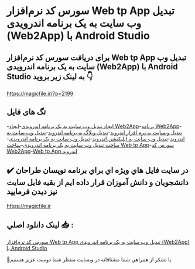 # سورس کد نرم‌افزار Web tp App تبدیل وب سایت به یک برنامه اندرویدی (Web2App) با Android Studio

## برای دریافت سورس کد نرم‌افزار Web tp App تبدیل وب سایت به یک برنامه اندرویدی (Web2App) با Android Studio به لینک زیر بروید 👇

https://magicfile.ir/?p=2199

## تگ های فایل

-[ایجاد تبدیل وب سایت به یک برنامه اندرویدی](https://magicfile.ir/product/%d8%b3%d9%88%d8%b1%d8%b3-%d9%88-%da%a9%d8%af-%d9%86%d8%b1%d9%85-%d8%a7%d9%81%d8%b2%d8%a7%d8%b1web2app-%d8%aa%d8%a8%d8%af%db%8c%d9%84%d9%88%d8%a8-%d8%b3%d8%a7%db%8c%d8%aa-%d8%a8%d9%87-%db%8c%da%a9-%d8%a8%d8%b1%d9%86%d8%a7%d9%85%d9%87-%d8%a7%d9%86%d8%af%d8%b1%d9%88%db%8c%d8%af%db%8c/)-[ایجاد Web2App](https://magicfile.ir/product/%d8%b3%d9%88%d8%b1%d8%b3-%d9%88-%da%a9%d8%af-%d9%86%d8%b1%d9%85-%d8%a7%d9%81%d8%b2%d8%a7%d8%b1web2app-%d8%aa%d8%a8%d8%af%db%8c%d9%84%d9%88%d8%a8-%d8%b3%d8%a7%db%8c%d8%aa-%d8%a8%d9%87-%db%8c%da%a9-%d8%a8%d8%b1%d9%86%d8%a7%d9%85%d9%87-%d8%a7%d9%86%d8%af%d8%b1%d9%88%db%8c%d8%af%db%8c/)-[برنامه Web2App](https://magicfile.ir/product/%d8%b3%d9%88%d8%b1%d8%b3-%d9%88-%da%a9%d8%af-%d9%86%d8%b1%d9%85-%d8%a7%d9%81%d8%b2%d8%a7%d8%b1web2app-%d8%aa%d8%a8%d8%af%db%8c%d9%84%d9%88%d8%a8-%d8%b3%d8%a7%db%8c%d8%aa-%d8%a8%d9%87-%db%8c%da%a9-%d8%a8%d8%b1%d9%86%d8%a7%d9%85%d9%87-%d8%a7%d9%86%d8%af%d8%b1%d9%88%db%8c%d8%af%db%8c/)-[تبدیل وبسایت به نرم افزار اندروید](https://magicfile.ir/product/%d8%b3%d9%88%d8%b1%d8%b3-%d9%88-%da%a9%d8%af-%d9%86%d8%b1%d9%85-%d8%a7%d9%81%d8%b2%d8%a7%d8%b1web2app-%d8%aa%d8%a8%d8%af%db%8c%d9%84%d9%88%d8%a8-%d8%b3%d8%a7%db%8c%d8%aa-%d8%a8%d9%87-%db%8c%da%a9-%d8%a8%d8%b1%d9%86%d8%a7%d9%85%d9%87-%d8%a7%d9%86%d8%af%d8%b1%d9%88%db%8c%d8%af%db%8c/)-[تبدیل وبلاگ به برنامه اندروید](https://magicfile.ir/product/%d8%b3%d9%88%d8%b1%d8%b3-%d9%88-%da%a9%d8%af-%d9%86%d8%b1%d9%85-%d8%a7%d9%81%d8%b2%d8%a7%d8%b1web2app-%d8%aa%d8%a8%d8%af%db%8c%d9%84%d9%88%d8%a8-%d8%b3%d8%a7%db%8c%d8%aa-%d8%a8%d9%87-%db%8c%da%a9-%d8%a8%d8%b1%d9%86%d8%a7%d9%85%d9%87-%d8%a7%d9%86%d8%af%d8%b1%d9%88%db%8c%d8%af%db%8c/)-[تبدیل وب سایت به اندروید](https://magicfile.ir/product/%d8%b3%d9%88%d8%b1%d8%b3-%d9%88-%da%a9%d8%af-%d9%86%d8%b1%d9%85-%d8%a7%d9%81%d8%b2%d8%a7%d8%b1web2app-%d8%aa%d8%a8%d8%af%db%8c%d9%84%d9%88%d8%a8-%d8%b3%d8%a7%db%8c%d8%aa-%d8%a8%d9%87-%db%8c%da%a9-%d8%a8%d8%b1%d9%86%d8%a7%d9%85%d9%87-%d8%a7%d9%86%d8%af%d8%b1%d9%88%db%8c%d8%af%db%8c/)-[تبدیل وب سایت به اپلیکیشن اندروید](https://magicfile.ir/product/%d8%b3%d9%88%d8%b1%d8%b3-%d9%88-%da%a9%d8%af-%d9%86%d8%b1%d9%85-%d8%a7%d9%81%d8%b2%d8%a7%d8%b1web2app-%d8%aa%d8%a8%d8%af%db%8c%d9%84%d9%88%d8%a8-%d8%b3%d8%a7%db%8c%d8%aa-%d8%a8%d9%87-%db%8c%da%a9-%d8%a8%d8%b1%d9%86%d8%a7%d9%85%d9%87-%d8%a7%d9%86%d8%af%d8%b1%d9%88%db%8c%d8%af%db%8c/)-[تبدیل وب سایت به یک برنامه اندرویدی](https://magicfile.ir/product/%d8%b3%d9%88%d8%b1%d8%b3-%d9%88-%da%a9%d8%af-%d9%86%d8%b1%d9%85-%d8%a7%d9%81%d8%b2%d8%a7%d8%b1web2app-%d8%aa%d8%a8%d8%af%db%8c%d9%84%d9%88%d8%a8-%d8%b3%d8%a7%db%8c%d8%aa-%d8%a8%d9%87-%db%8c%da%a9-%d8%a8%d8%b1%d9%86%d8%a7%d9%85%d9%87-%d8%a7%d9%86%d8%af%d8%b1%d9%88%db%8c%d8%af%db%8c/)-[ساخت تبدیل وب سایت به یک برنامه اندرویدی](https://magicfile.ir/product/%d8%b3%d9%88%d8%b1%d8%b3-%d9%88-%da%a9%d8%af-%d9%86%d8%b1%d9%85-%d8%a7%d9%81%d8%b2%d8%a7%d8%b1web2app-%d8%aa%d8%a8%d8%af%db%8c%d9%84%d9%88%d8%a8-%d8%b3%d8%a7%db%8c%d8%aa-%d8%a8%d9%87-%db%8c%da%a9-%d8%a8%d8%b1%d9%86%d8%a7%d9%85%d9%87-%d8%a7%d9%86%d8%af%d8%b1%d9%88%db%8c%d8%af%db%8c/)-[ساخت Web tp App](https://magicfile.ir/product/%d8%b3%d9%88%d8%b1%d8%b3-%d9%88-%da%a9%d8%af-%d9%86%d8%b1%d9%85-%d8%a7%d9%81%d8%b2%d8%a7%d8%b1web2app-%d8%aa%d8%a8%d8%af%db%8c%d9%84%d9%88%d8%a8-%d8%b3%d8%a7%db%8c%d8%aa-%d8%a8%d9%87-%db%8c%da%a9-%d8%a8%d8%b1%d9%86%d8%a7%d9%85%d9%87-%d8%a7%d9%86%d8%af%d8%b1%d9%88%db%8c%d8%af%db%8c/)-[سورس کد Web2App](https://magicfile.ir/product/%d8%b3%d9%88%d8%b1%d8%b3-%d9%88-%da%a9%d8%af-%d9%86%d8%b1%d9%85-%d8%a7%d9%81%d8%b2%d8%a7%d8%b1web2app-%d8%aa%d8%a8%d8%af%db%8c%d9%84%d9%88%d8%a8-%d8%b3%d8%a7%db%8c%d8%aa-%d8%a8%d9%87-%db%8c%da%a9-%d8%a8%d8%b1%d9%86%d8%a7%d9%85%d9%87-%d8%a7%d9%86%d8%af%d8%b1%d9%88%db%8c%d8%af%db%8c/)-[Web tp App اندروید](https://magicfile.ir/product/%d8%b3%d9%88%d8%b1%d8%b3-%d9%88-%da%a9%d8%af-%d9%86%d8%b1%d9%85-%d8%a7%d9%81%d8%b2%d8%a7%d8%b1web2app-%d8%aa%d8%a8%d8%af%db%8c%d9%84%d9%88%d8%a8-%d8%b3%d8%a7%db%8c%d8%aa-%d8%a8%d9%87-%db%8c%da%a9-%d8%a8%d8%b1%d9%86%d8%a7%d9%85%d9%87-%d8%a7%d9%86%d8%af%d8%b1%d9%88%db%8c%d8%af%db%8c/)

## ✔️ در سايت فايل هاي ويژه اي براي برنامه نويسان طراحان دانشجويان و دانش آموزان قرار داده ايم از بقيه فايل سايت نيز ديدن فرماييد

https://magicfile.ir


## لينک دانلود اصلي 📥 :

[سورس کد نرم‌افزار Web tp App تبدیل وب سایت به یک برنامه اندرویدی (Web2App) با Android Studio](https://magicfile.ir/product/%d8%b3%d9%88%d8%b1%d8%b3-%d9%88-%da%a9%d8%af-%d9%86%d8%b1%d9%85-%d8%a7%d9%81%d8%b2%d8%a7%d8%b1web2app-%d8%aa%d8%a8%d8%af%db%8c%d9%84%d9%88%d8%a8-%d8%b3%d8%a7%db%8c%d8%aa-%d8%a8%d9%87-%db%8c%da%a9-%d8%a8%d8%b1%d9%86%d8%a7%d9%85%d9%87-%d8%a7%d9%86%d8%af%d8%b1%d9%88%db%8c%d8%af%db%8c/) 


🙏با تشکر از همراهي شما مشتاقانه در وبسایت منتظر شما دوست عزیز هستیم

